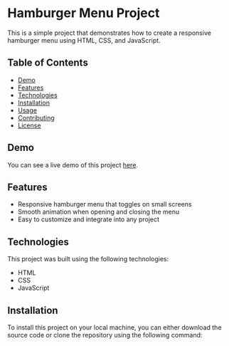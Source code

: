 # Hamburger Menu Project

This is a simple project that demonstrates how to create a responsive hamburger menu using HTML, CSS, and JavaScript.

## Table of Contents

- [Demo](#demo)
- [Features](#features)
- [Technologies](#technologies)
- [Installation](#installation)
- [Usage](#usage)
- [Contributing](#contributing)
- [License](#license)

## Demo

You can see a live demo of this project [here](https://example.com).

## Features

- Responsive hamburger menu that toggles on small screens
- Smooth animation when opening and closing the menu
- Easy to customize and integrate into any project

## Technologies

This project was built using the following technologies:

- HTML
- CSS
- JavaScript

## Installation

To install this project on your local machine, you can either download the source code or clone the repository using the following command:
